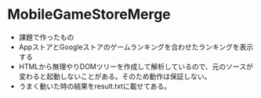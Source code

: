 # MobileGameStoreMerge

- 課題で作ったもの
- AppストアとGoogleストアのゲームランキングを合わせたランキングを表示する
- HTMLから無理やりDOMツリーを作成して解析しているので、元のソースが変わると起動しないことがある。そのため動作は保証しない。
- うまく動いた時の結果をresult.txtに載せてある。
